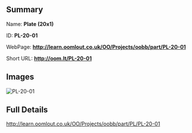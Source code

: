 

## Summary
 
Name: __Plate (20x1)__

ID: __PL-20-01__

WebPage: __http://learn.oomlout.co.uk/OO/Projects/oobb/part/PL-20-01__

Short URL: __http://oom.lt/PL-20-01__


## Images
![PL-20-01](http://oomlout.com/oomlout-OOBB/part/PL/PL-20-01/OOBB-PL-20-01_420.png)




## Full Details

 http://learn.oomlout.co.uk/OO/Projects/oobb/part/PL/PL-20-01

